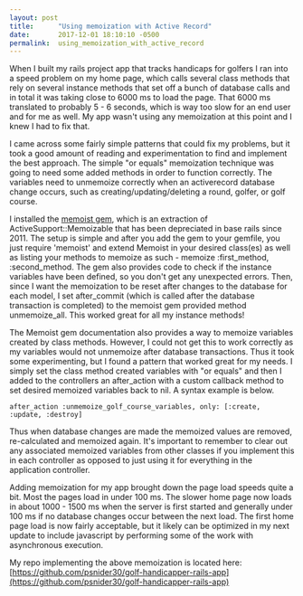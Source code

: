 ```yaml
---
layout: post
title:      "Using memoization with Active Record"
date:       2017-12-01 18:10:10 -0500
permalink:  using_memoization_with_active_record
---
```



When I built my rails project app that tracks handicaps for golfers I ran into a speed problem on my home page, which calls several class methods that rely on several instance methods that set off a bunch of database calls and in total it was taking close to 6000 ms to load the page. That 6000 ms translated to probably 5 - 6 seconds, which is way too slow for an end user and for me as well. My app wasn't using any memoization at this point and I knew I had to fix that.

I came across some fairly simple patterns that could fix my problems, but it took a good amount of reading and experimentation to find and implement the best approach. The simple "or equals" memoization technique was going to need some added methods in order to function correctly. The variables need to unmemoize correctly when an activerecord database change occurs, such as creating/updating/deleting a round, golfer, or golf course.

I installed the [memoist gem](https://github.com/matthewrudy/memoist), which is an extraction of ActiveSupport::Memoizable that has been depreciated in base rails since 2011. The setup is simple and after you add the gem to your gemfile, you just require 'memoist' and extend Memoist in your desired class(es) as well as listing your methods to memoize as such - memoize :first_method, :second_method. The gem also provides code to check if the instance variables have been defined, so you don't get any unexpected errors. Then, since I want the memoization to be reset after changes to the database for each model, I set after_commit (which is called after the database transaction is completed) to the memoist gem provided method unmemoize_all. This worked great for all my instance methods!

The Memoist gem documentation also provides a way to memoize variables created by class methods. However, I could not get this to work correctly as my variables would not unmemoize after database transactions. Thus it took some experimenting, but I found a pattern that worked great for my needs. I simply set the class method created variables with "or equals" and then I added to the controllers an after_action with a custom callback method to set desired memoized variables back to nil. A syntax example is below.

```
after_action :unmemoize_golf_course_variables, only: [:create, :update, :destroy] 
```

Thus when database changes are made the memoized values are removed, re-calculated and memoized again. It's important to remember to clear out any associated memoized variables from other classes if you implement this in each controller as opposed to just using it for everything in the application controller.

Adding memoization for my app brought down the page load speeds quite a bit. Most the pages load in under 100 ms. The slower home page now loads in about 1000 - 1500 ms when the server is first started and generally under 100 ms if no database changes occur between the next load. The first home page load is now fairly acceptable, but it likely can be optimized in my next update to include javascript by performing some of the work with asynchronous execution.

My repo implementing the above memoization is located here: [https://github.com/psnider30/golf-handicapper-rails-app](https://github.com/psnider30/golf-handicapper-rails-app)
